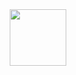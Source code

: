 <div id="header" align="center">
  <img src="https://giphy.com/gifs/NexusBlockchain-xSOiV4VkBFNM9RzBM7" width="100"/>

</div>
